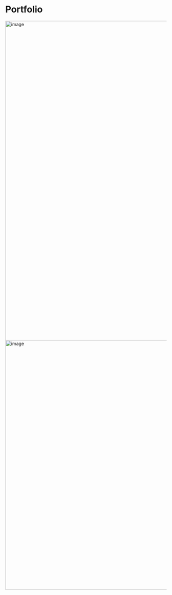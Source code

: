 # Portfolio
<img width="995" alt="image" src="https://user-images.githubusercontent.com/63691589/235383016-010340a1-332b-4839-9b91-40c6531ad0b6.png">

<img width="778" alt="image" src="https://user-images.githubusercontent.com/63691589/235382609-c40792b0-5ae7-46c8-b069-ba6bbabf8f4c.png">
